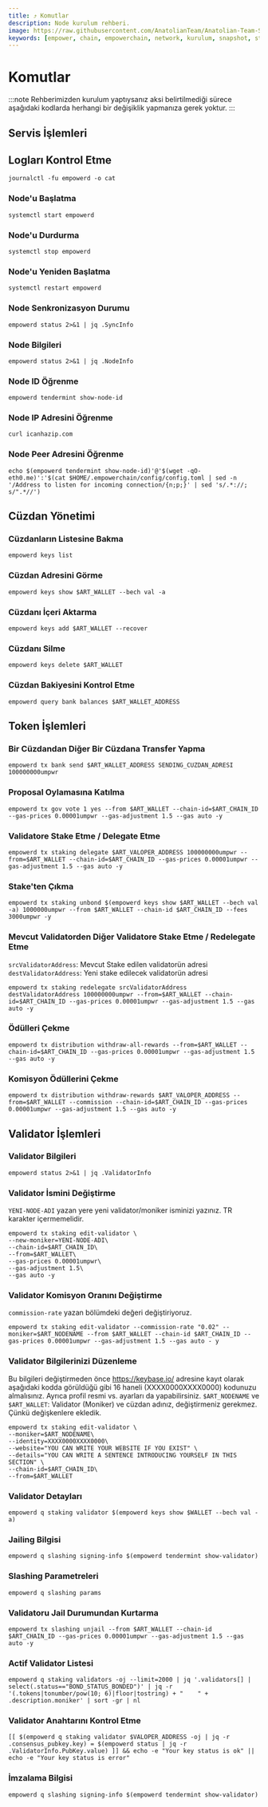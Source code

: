 ```yaml
---
title: ⤴️ Komutlar
description: Node kurulum rehberi.
image: https://raw.githubusercontent.com/AnatolianTeam/Anatolian-Team-Services/main/i18n/tr/docusaurus-plugin-content-docs/current/Mainnet/Cosmos-Ecosystem/empowerchain/img/Empower-Service-Cover.jpg
keywords: [empower, chain, empowerchain, network, kurulum, snapshot, statesync, güncelleme]
---
```


# Komutlar
:::note
Rehberimizden kurulum yaptıysanız aksi belirtilmediği sürece aşağıdaki kodlarda herhangi bir değişiklik yapmanıza gerek yoktur.
:::

## Servis İşlemleri 

## Logları Kontrol Etme 
```
journalctl -fu empowerd -o cat
```

### Node'u Başlatma
```
systemctl start empowerd
```

### Node'u Durdurma
```
systemctl stop empowerd
```

### Node'u Yeniden Başlatma
```
systemctl restart empowerd
```

### Node Senkronizasyon Durumu
```
empowerd status 2>&1 | jq .SyncInfo
```

### Node Bilgileri
```
empowerd status 2>&1 | jq .NodeInfo
```

### Node ID Öğrenme
```
empowerd tendermint show-node-id
```

### Node IP Adresini Öğrenme
```
curl icanhazip.com
```

### Node Peer Adresini Öğrenme
```
echo $(empowerd tendermint show-node-id)'@'$(wget -qO- eth0.me)':'$(cat $HOME/.empowerchain/config/config.toml | sed -n '/Address to listen for incoming connection/{n;p;}' | sed 's/.*://; s/".*//')
```

## Cüzdan Yönetimi

### Cüzdanların Listesine Bakma
```
empowerd keys list
```

### Cüzdan Adresini Görme
```
empowerd keys show $ART_WALLET --bech val -a
```

### Cüzdanı İçeri Aktarma
```
empowerd keys add $ART_WALLET --recover
```

### Cüzdanı Silme
```
empowerd keys delete $ART_WALLET
```

### Cüzdan Bakiyesini Kontrol Etme
```
empowerd query bank balances $ART_WALLET_ADDRESS
```

## Token İşlemleri

### Bir Cüzdandan Diğer Bir Cüzdana Transfer Yapma
```
empowerd tx bank send $ART_WALLET_ADDRESS SENDING_CUZDAN_ADRESI 100000000umpwr
```

### Proposal Oylamasına Katılma
```
empowerd tx gov vote 1 yes --from $ART_WALLET --chain-id=$ART_CHAIN_ID --gas-prices 0.00001umpwr --gas-adjustment 1.5 --gas auto -y
```

### Validatore Stake Etme / Delegate Etme
```
empowerd tx staking delegate $ART_VALOPER_ADDRESS 100000000umpwr --from=$ART_WALLET --chain-id=$ART_CHAIN_ID --gas-prices 0.00001umpwr --gas-adjustment 1.5 --gas auto -y
```

### Stake'ten Çıkma
```
empowerd tx staking unbond $(empowerd keys show $ART_WALLET --bech val -a) 1000000umpwr --from $ART_WALLET --chain-id $ART_CHAIN_ID --fees 3000umpwr -y
```

### Mevcut Validatorden Diğer Validatore Stake Etme / Redelegate Etme
`srcValidatorAddress`: Mevcut Stake edilen validatorün adresi
`destValidatorAddress`: Yeni stake edilecek validatorün adresi
```
empowerd tx staking redelegate srcValidatorAddress destValidatorAddress 100000000umpwr --from=$ART_WALLET --chain-id=$ART_CHAIN_ID --gas-prices 0.00001umpwr --gas-adjustment 1.5 --gas auto -y
```

### Ödülleri Çekme
```
empowerd tx distribution withdraw-all-rewards --from=$ART_WALLET --chain-id=$ART_CHAIN_ID --gas-prices 0.00001umpwr --gas-adjustment 1.5 --gas auto -y
```

### Komisyon Ödüllerini Çekme
```
empowerd tx distribution withdraw-rewards $ART_VALOPER_ADDRESS --from=$ART_WALLET --commission --chain-id=$ART_CHAIN_ID --gas-prices 0.00001umpwr --gas-adjustment 1.5 --gas auto -y
```

## Validator İşlemleri

### Validator Bilgileri
```
empowerd status 2>&1 | jq .ValidatorInfo
```

### Validator İsmini Değiştirme
`YENI-NODE-ADI` yazan yere yeni validator/moniker isminizi yazınız. TR karakter içermemelidir.
```
empowerd tx staking edit-validator \
--new-moniker=YENI-NODE-ADI\
--chain-id=$ART_CHAIN_ID\
--from=$ART_WALLET\
--gas-prices 0.00001umpwr\
--gas-adjustment 1.5\
--gas auto -y
```

### Validator Komisyon Oranını Değiştirme
`commission-rate` yazan bölümdeki değeri değiştiriyoruz.
```
empowerd tx staking edit-validator --commission-rate "0.02" --moniker=$ART_NODENAME --from $ART_WALLET --chain-id $ART_CHAIN_ID --gas-prices 0.00001umpwr --gas-adjustment 1.5 --gas auto - y
```

### Validator Bilgilerinizi Düzenleme
Bu bilgileri değiştirmeden önce https://keybase.io/ adresine kayıt olarak aşağıdaki kodda görüldüğü gibi 16 haneli (XXXX0000XXXX0000) kodunuzu almalısınız. Ayrıca profil resmi vs. ayarları da yapabilirsiniz. 
`$ART_NODENAME` ve `$ART_WALLET`: Validator (Moniker) ve cüzdan adınız, değiştirmeniz gerekmez. Çünkü değişkenlere ekledik.
```
empowerd tx staking edit-validator \
--moniker=$ART_NODENAME\
--identity=XXXX0000XXXX0000\
--website="YOU CAN WRITE YOUR WEBSITE IF YOU EXIST" \
--details="YOU CAN WRITE A SENTENCE INTRODUCING YOURSELF IN THIS SECTION" \
--chain-id=$ART_CHAIN_ID\
--from=$ART_WALLET
```

### Validator Detayları
```
empowerd q staking validator $(empowerd keys show $WALLET --bech val -a)
```

### Jailing Bilgisi
```
empowerd q slashing signing-info $(empowerd tendermint show-validator)
```

### Slashing Parametreleri
```
empowerd q slashing params
```

### Validatoru Jail Durumundan Kurtarma 
```
empowerd tx slashing unjail --from $ART_WALLET --chain-id $ART_CHAIN_ID --gas-prices 0.00001umpwr --gas-adjustment 1.5 --gas auto -y
```

### Actif Validator Listesi
```
empowerd q staking validators -oj --limit=2000 | jq '.validators[] | select(.status=="BOND_STATUS_BONDED")' | jq -r '(.tokens|tonumber/pow(10; 6)|floor|tostring) + " 	 " + .description.moniker' | sort -gr | nl
```

### Validator Anahtarını Kontrol Etme
```
[[ $(empowerd q staking validator $VALOPER_ADDRESS -oj | jq -r .consensus_pubkey.key) = $(empowerd status | jq -r .ValidatorInfo.PubKey.value) ]] && echo -e "Your key status is ok" || echo -e "Your key status is error"
```

### İmzalama Bilgisi
```
empowerd q slashing signing-info $(empowerd tendermint show-validator)
```